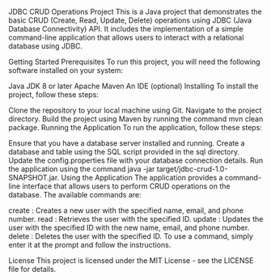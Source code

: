 JDBC CRUD Operations Project
This is a Java project that demonstrates the basic CRUD (Create, Read, Update, Delete) operations using JDBC (Java Database Connectivity) API. It includes the implementation of a simple command-line application that allows users to interact with a relational database using JDBC.

Getting Started
Prerequisites
To run this project, you will need the following software installed on your system:

Java JDK 8 or later
Apache Maven
An IDE (optional)
Installing
To install the project, follow these steps:

Clone the repository to your local machine using Git.
Navigate to the project directory.
Build the project using Maven by running the command mvn clean package.
Running the Application
To run the application, follow these steps:

Ensure that you have a database server installed and running.
Create a database and table using the SQL script provided in the sql directory.
Update the config.properties file with your database connection details.
Run the application using the command java -jar target/jdbc-crud-1.0-SNAPSHOT.jar.
Using the Application
The application provides a command-line interface that allows users to perform CRUD operations on the database. The available commands are:

create <name> <email> <phone>: Creates a new user with the specified name, email, and phone number.
read <id>: Retrieves the user with the specified ID.
update <id> <name> <email> <phone>: Updates the user with the specified ID with the new name, email, and phone number.
delete <id>: Deletes the user with the specified ID.
To use a command, simply enter it at the prompt and follow the instructions.

License
This project is licensed under the MIT License - see the LICENSE file for details.
